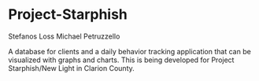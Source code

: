 Project-Starphish
=================
Stefanos Loss
Michael Petruzzello

A database for clients and a daily behavior tracking application that can be visualized with graphs and charts. This is being developed for Project Starphish/New Light in Clarion County.
